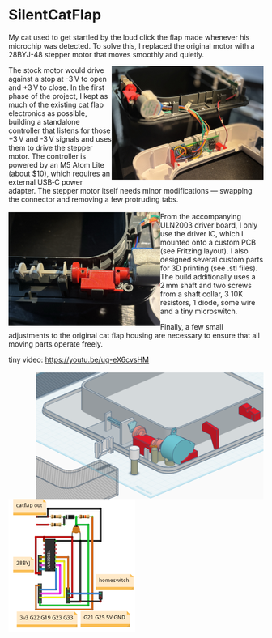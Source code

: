 # SilentCatFlap
My cat used to get startled by the loud click the flap made whenever his microchip was detected.
To solve this, I replaced the original motor with a 28BYJ-48 stepper motor that moves smoothly and quietly.

<img src="https://github.com/gtmans/SilentCatFlap/blob/main/SCF_detail_overview.JPG" width="300" align="right" />
The stock motor would drive against a stop at -3 V to open and +3 V to close. In the first phase of the project, I kept as much of the existing cat flap electronics as possible, building a standalone controller that listens for those +3 V and -3 V signals and uses them to drive the stepper motor. The controller is powered by an M5 Atom Lite (about $10), which requires an external USB‑C power adapter. The stepper motor itself needs minor modifications — swapping the connector and removing a few protruding tabs.<BR><BR>

<img src="https://github.com/gtmans/SilentCatFlap/blob/main/SCF_detail_mechanics.JPG" width="300" align="left" />
From the accompanying ULN2003 driver board, I only use the driver IC, which I mounted onto a custom PCB (see Fritzing layout). I also designed several custom parts for 3D printing (see .stl files). The build additionally uses a 2 mm shaft and two screws from a shaft collar, 3 10K resistors, 1 diode, some wire and a tiny microswitch.

Finally, a few small adjustments to the original cat flap housing are necessary to ensure that all moving parts operate freely.<BR>

tiny video: https://youtu.be/ug-eX6cvsHM<BR><BR>
<img src="https://github.com/gtmans/SilentCatFlap/blob/main/SCF_3D_assembly.png" width="450" align="right"/>
<img src="https://github.com/gtmans/SilentCatFlap/blob/main/SCF_schematic.png" width="250" align="left"/>
